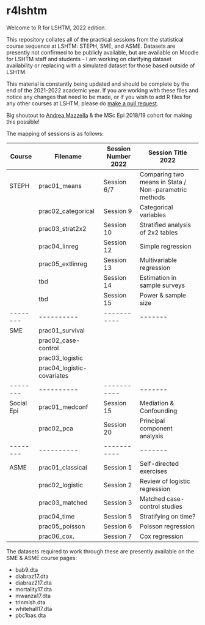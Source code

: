 # r4lshtm

Welcome to R for LSHTM, 2022 edition. 

This repository collates all of the practical sessions from the statistical course sequence at LSHTM: STEPH, SME, and ASME. Datasets are presently not confirmed to be publicly available, but are available on Moodle for LSHTM staff and students - I am working on clarifying dataset availability or replacing with a simulated dataset for those based outside of LSHTM.

This material is constantly being updated and should be complete by the end of the 2021-2022 academic year. If you are working with these files and notice any changes that need to be made, or if you wish to add R files for any other courses at LSHTM, please do [make a pull request](https://opensource.com/article/19/7/create-pull-request-github).

Big shoutout to [Andrea Mazzella](https://github.com/andreamazzella) & the MSc Epi 2018/19 cohort for making this possible!

The mapping of sessions is as follows:

| Course 	    | Filename 	                 | Session Number 2022 	| Session Title 2022 	|
|--------	    |----------	                 |-----------	          |-------	        |
| STEPH       | prac01_means               |  Session 6/7         | Comparing two means in Stata / Non-parametric methods      	        |
|        	    | prac02_categorical         |  Session 9           | Categorical variables      	|
|        	    | prac03_strat2x2            |  Session 10          | Stratified analysis of 2x2 tables      	|
|        	    | prac04_linreg              |  Session 12          | Simple regression      	|
|        	    | prac05_extlinreg           |  Session 13	        | Multivariable regression      	|
|        	    | tbd                        |  Session 14	        | Estimation in sample surveys      	|
|        	    | tbd                        |  Session 15	        | Power & sample size      	|
|--------	    |----------	                 |-----------	          |-------	|
| SME         | prac01_survival            |           	          |       	|
|             | prac02_case-control        |           	          |       	|
|             | prac03_logistic          	 |           	          |       	|
|             | prac04_logistic-covariates |           	          |       	|
|--------	    |----------	                 |-----------	          |-------	|
| Social Epi  | prac01_medconf             |   Session 15         |  Mediation & Confounding    	|
|             | prac02_pca                 |   Session 20         |  Principal component analysis   	|
|--------	    |----------	                 |-----------	          |-------	|
| ASME        | prac01_classical           |   Session 1          |  Self-directed exercises     	|
|             | prac02_logistic            |   Session 2          |  Review of logistic regression     	|
|             | prac03_matched             |   Session 3          |  Matched case-control studies     	|
|             | prac04_time                |   Session 5          |  Stratifying on time?     	|
|             | prac05_poisson             |   Session 6          |  Poisson regression    	|
|             | prac06_cox.                |   Session 7          |  Cox regression    	|


The datasets required to work through these are presently available on the SME & ASME course pages: 

- bab9.dta
- diabraz17.dta
- diabraz217.dta
- mortality17.dta
- mwanza17.dta
- trinmlsh.dta
- whitehall17.dta
- pbc1bas.dta




